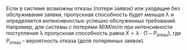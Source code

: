 Если в системе возможны отказы (потери заявок) или уходящие без обслуживания заявки, пропускная способность будет меньше λ и определяется интенсивностью успешно обслуженных требований. Например, для системы с потерями $M/M/m/m$ при интенсивности поступления λ пропускная способность равна $X = \lambda \cdot (1 - P_{\text{отказ}})$, где $P_{\text{отказ}}$ – вероятность отказа (доля потерянных заявок).

